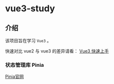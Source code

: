 <!--
 * @Date: 2022-01-21 16:09:25
 * @LastEditors: wenfujie
 * @LastEditTime: 2022-01-27 13:55:44
 * @FilePath: /vue3-study/README.md
-->

# vue3-study

## 介绍

该项目旨在学习 `Vue3` 。

快速对比 vue2 与 vue3 的差异请看： [Vue3 快速上手](https://github.com/wenfujie/document-library/blob/master/articles/Vue/Vue3%E5%BF%AB%E9%80%9F%E4%B8%8A%E6%89%8B.md)

### 状态管理库 Pinia

[Pinia官网](https://pinia.vuejs.org/)
